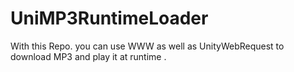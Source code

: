 # UniMP3RuntimeLoader
 With this  Repo. you can use WWW as well as UnityWebRequest to download MP3 and play it at runtime .
